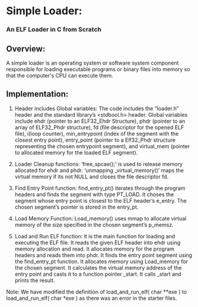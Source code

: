 <h1>Simple Loader: <h3>An ELF Loader in C from Scratch</h3></h1>

<h2>Overview: </h2>
A simple loader is an operating system or software system component responsible for loading executable programs or binary files into memory so that the computer's CPU can execute them. 

<h2>Implementation: </h2>

1. Header includes Global variables:
The code includes the “loader.h” header and the standard library’s <stdbool.h> header.
Global variables include ehdr (pointer to an ELF32_Ehdr Structure), phdr (pointer to an array of ELF32_Phdr structure), fd (file descriptor for the opened ELF file), i(loop counter), min_entrypoint (index of the segment with the closest entry point), entry_point (pointer to a Elf32_Phdr structure representing the chosen entrypoint segment), and virtual_mem (pointer to allocated memory for the loaded ELF segment). 

2. Loader Cleanup functions:
‘free_spcae();’ is used to release memory allocated for ehdr and phdr.
‘unmapping _virtual_memory()’ maps the virtual memory if its not NULL and closes the file descriptor fd.

3. Find Entry Point function:
find_entry_pt() iterates through the program headers and finds the segment with type PT_LOAD. It choses the segment whose entry point is closest to the ELF header’s e_entry. The chosen segment’s pointer is stored in the entry_pt.

4. Load Memory Function:
Load_memory() uses mmap to allocate virtual memory of the size specified in the chosen segment’s p_memsz.

5. Load and Run ELF function:
It is the main function for loading and executing the ELF file.
It reads the given ELF header into ehdr using memory allocation and read. 
It allocates memory for the program headers and reads them into phdr.
It finds the entry point segment using the find_entry_pt function.
It allocates memory using Load_memory for the chosen segment.
It calculates the virtual memory address of the entry point and casts it to a function pointer _start. It calls _start and prints the result.

Note: We have modified the definition of load_and_run_elf( char **exe ) to load_and_run_elf( char *exe ) as there was an error in the starter files.
